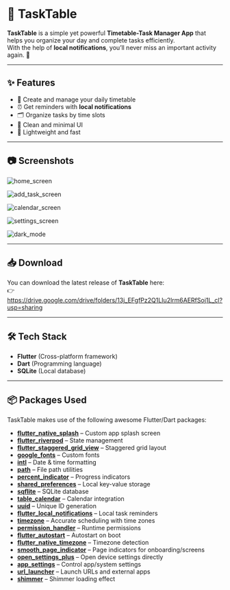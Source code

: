 # 📅 TaskTable

**TaskTable** is a simple yet powerful **Timetable-Task Manager App** that helps you organize your day and complete tasks efficiently.  
With the help of **local notifications**, you’ll never miss an important activity again. 🚀  

---

## ✨ Features

- 📌 Create and manage your daily timetable  
- ⏰ Get reminders with **local notifications**  
- 🗂️ Organize tasks by time slots  
- 🎨 Clean and minimal UI  
- 📱 Lightweight and fast  

---

## 📷 Screenshots
![home_screen](https://github.com/user-attachments/assets/93559893-2f32-4611-a436-9a63d40a17b3)

![add_task_screen](https://github.com/user-attachments/assets/29e05f14-7d56-4e6f-82d5-d5d34fb9b225)

![calendar_screen](https://github.com/user-attachments/assets/95b58754-5e2b-459e-a338-3ab37fdf792a)

![settings_screen](https://github.com/user-attachments/assets/055608fe-c91a-4cf2-8e67-92aca9f7cbf1)

![dark_mode](https://github.com/user-attachments/assets/b416420b-ec61-44c4-b86c-a300791d9242)






---

## 📥 Download
You can download the latest release of **TaskTable** here:  
👉 https://drive.google.com/drive/folders/13j_EFgfPz2Q1LIu2lrm6AERfSoj1L_cl?usp=sharing

---

## 🛠️ Tech Stack

- **Flutter** (Cross-platform framework)  
- **Dart** (Programming language)  
- **SQLite** (Local database)

---

## 📦 Packages Used

TaskTable makes use of the following awesome Flutter/Dart packages:

- **[flutter_native_splash](https://pub.dev/packages/flutter_native_splash)** – Custom app splash screen  
- **[flutter_riverpod](https://pub.dev/packages/flutter_riverpod)** – State management  
- **[flutter_staggered_grid_view](https://pub.dev/packages/flutter_staggered_grid_view)** – Staggered grid layout  
- **[google_fonts](https://pub.dev/packages/google_fonts)** – Custom fonts  
- **[intl](https://pub.dev/packages/intl)** – Date & time formatting  
- **[path](https://pub.dev/packages/path)** – File path utilities  
- **[percent_indicator](https://pub.dev/packages/percent_indicator)** – Progress indicators  
- **[shared_preferences](https://pub.dev/packages/shared_preferences)** – Local key-value storage  
- **[sqflite](https://pub.dev/packages/sqflite)** – SQLite database  
- **[table_calendar](https://pub.dev/packages/table_calendar)** – Calendar integration  
- **[uuid](https://pub.dev/packages/uuid)** – Unique ID generation  
- **[flutter_local_notifications](https://pub.dev/packages/flutter_local_notifications)** – Local task reminders  
- **[timezone](https://pub.dev/packages/timezone)** – Accurate scheduling with time zones  
- **[permission_handler](https://pub.dev/packages/permission_handler)** – Runtime permissions  
- **[flutter_autostart](https://pub.dev/packages/flutter_autostart)** – Autostart on boot  
- **[flutter_native_timezone](https://pub.dev/packages/flutter_native_timezone)** – Timezone detection  
- **[smooth_page_indicator](https://pub.dev/packages/smooth_page_indicator)** – Page indicators for onboarding/screens  
- **[open_settings_plus](https://pub.dev/packages/open_settings_plus)** – Open device settings directly  
- **[app_settings](https://pub.dev/packages/app_settings)** – Control app/system settings  
- **[url_launcher](https://pub.dev/packages/url_launcher)** – Launch URLs and external apps  
- **[shimmer](https://pub.dev/packages/shimmer)** – Shimmer loading effect  
